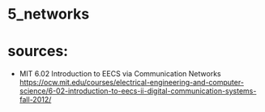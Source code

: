 # 5_networks

# sources:
* MIT 6.02 Introduction to EECS via Communication Networks
    https://ocw.mit.edu/courses/electrical-engineering-and-computer-science/6-02-introduction-to-eecs-ii-digital-communication-systems-fall-2012/

        